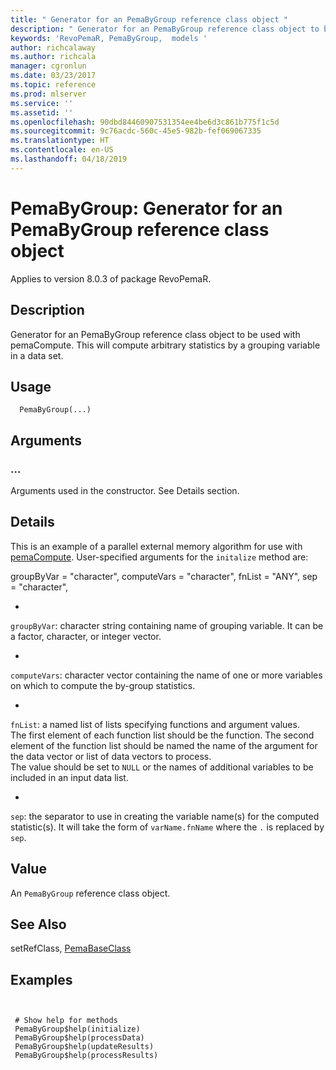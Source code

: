 ```yaml
---
title: " Generator for an PemaByGroup reference class object "
description: " Generator for an PemaByGroup reference class object to be used with pemaCompute. This will compute arbitrary statistics by a grouping variable in a data set. "
keywords: 'RevoPemaR, PemaByGroup,  models '
author: richcalaway
ms.author: richcala
manager: cgronlun
ms.date: 03/23/2017
ms.topic: reference
ms.prod: mlserver
ms.service: ''
ms.assetid: ''
ms.openlocfilehash: 90dbd84460907531354ee4be6d3c861b775f1c5d
ms.sourcegitcommit: 9c76acdc-560c-45e5-982b-fef069067335
ms.translationtype: HT
ms.contentlocale: en-US
ms.lasthandoff: 04/18/2019
---
```

 # <a name="pemabygroup--generator-for-an-pemabygroup-reference-class-object"></a>PemaByGroup:  Generator for an PemaByGroup reference class object 

 Applies to version 8.0.3 of package RevoPemaR.

 ## <a name="description"></a>Description

Generator for an PemaByGroup reference class object to be used with pemaCompute. This will compute arbitrary statistics by a grouping variable in a data set.


 ## <a name="usage"></a>Usage

```   
  PemaByGroup(...)

```


 ## <a name="arguments"></a>Arguments



 ###  <a name=""></a>...
  Arguments used in the constructor. See Details section. 



 ## <a name="details"></a>Details

This is an example of a parallel external memory algorithm for use with [pemaCompute](pemacompute.md). User-specified arguments for the `initalize` method are:

groupByVar = "character", computeVars = "character", fnList = "ANY", sep = "character",  

* 
 `groupByVar`: character string containing name of grouping variable.  It can be a factor, character, or integer vector.

* 
 `computeVars`: character vector containing the name of one or more variables on which to compute the by-group statistics.

* 
 `fnList`: a named list of lists specifying functions and argument values.  
The first element of each function list should be the function. The second element of the function list should be named the name of the argument for the data vector or list of data vectors to process.  
 The value should be set to `NULL` or the names of additional variables to be included in an input data list.

* 
 `sep`: the separator to use in creating the variable name(s) for the computed statistic(s).  It will take the form of `varName.fnName` where the `.` is replaced by `sep`.




 ## <a name="value"></a>Value

An `PemaByGroup` reference class object.








 ## <a name="see-also"></a>See Also

setRefClass, [PemaBaseClass](pemabaseclass.md)

 ## <a name="examples"></a>Examples

 ```


  # Show help for methods
  PemaByGroup$help(initialize)
  PemaByGroup$help(processData)
  PemaByGroup$help(updateResults)
  PemaByGroup$help(processResults)
```




